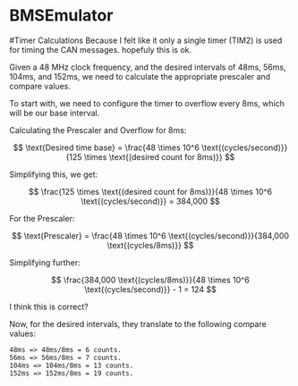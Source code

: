 # BMSEmulator

#Timer Calculations
Because I felt like it only a single timer (TIM2) is used for timing the CAN messages. hopefuly this is ok.

Given a 48 MHz clock frequency, and the desired intervals of 48ms, 56ms, 104ms, and 152ms, we need to calculate the appropriate prescaler and compare values.

To start with, we need to configure the timer to overflow every 8ms, which will be our base interval.

Calculating the Prescaler and Overflow for 8ms:

$$
\text{Desired time base} = \frac{48 \times 10^6 \text{(cycles/second)}}{125 \times \text{(desired count for 8ms)}}
$$

Simplifying this, we get:

$$
\frac{125 \times \text{(desired count for 8ms)}}{48 \times 10^6 \text{(cycles/second)}} = 384,000
$$

For the Prescaler:

$$
\text{Prescaler} = \frac{48 \times 10^6 \text{(cycles/second)}}{384,000 \text{(cycles/8ms)}}
$$

Simplifying further:

$$
\frac{384,000 \text{(cycles/8ms)}}{48 \times 10^6 \text{(cycles/second)}} - 1 = 124
$$

I think this is correct?

Now, for the desired intervals, they translate to the following compare values:

    48ms => 48ms/8ms = 6 counts.
    56ms => 56ms/8ms = 7 counts.
    104ms => 104ms/8ms = 13 counts.
    152ms => 152ms/8ms = 19 counts.